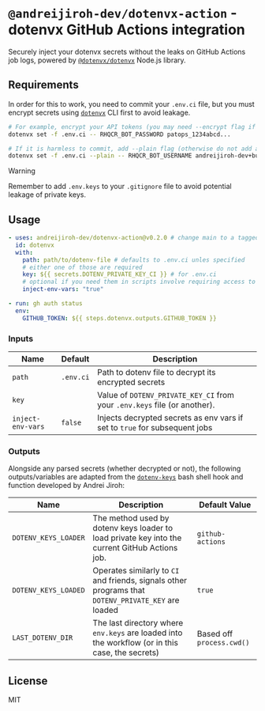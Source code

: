 # `@andreijiroh-dev/dotenvx-action` - dotenvx GitHub Actions integration

Securely inject your dotenvx secrets without the leaks on GitHub Actions job
logs, powered by [`@dotenvx/dotenvx`][dotenvx] Node.js library.

[dotenvx]: https://github.com/dotenvx/dotenvx

## Requirements

In order for this to work, you need to commit your `.env.ci` file, but you must
encrypt secrets using [`dotenvx`][dotenvx] CLI first to avoid leakage.

```bash
# For example, encrypt your API tokens (you may need --encrypt flag if CLI version < 1.0.0 )
dotenvx set -f .env.ci -- RHQCR_BOT_PASSWORD patops_1234abcd...

# If it is harmless to commit, add --plain flag (otherwise do not add any flags if CLI version < 1.0.0)
dotenvx set -f .env.ci --plain -- RHQCR_BOT_USERNAME andreijiroh-dev+buildops
```

> [!WARNING]
> Remember to add `.env.keys` to your `.gitignore` file to avoid potential leakage of private keys.

## Usage

```yaml
- uses: andreijiroh-dev/dotenvx-action@v0.2.0 # change main to a tagged version
  id: dotenvx
  with:
    path: path/to/dotenv-file # defaults to .env.ci unles specified
    # either one of those are required
    key: ${{ secrets.DOTENV_PRIVATE_KEY_CI }} # for .env.ci
    # optional if you need them in scripts involve requiring access to secrets via env vars
    inject-env-vars: "true"

- run: gh auth status
  env:
    GITHUB_TOKEN: ${{ steps.dotenvx.outputs.GITHUB_TOKEN }}
```

### Inputs

| Name              | Default       | Description                                                                |
| ----------------- | ------------- | -------------------------------------------------------------------------- |
| `path`            | `.env.ci`     | Path to dotenv file to decrypt its encrypted secrets |
| `key`             |               | Value of `DOTENV_PRIVATE_KEY_CI` from your `.env.keys` file (or another).  |
| `inject-env-vars` | `false`       | Injects decrypted secrets as env vars if set to `true` for subsequent jobs |

### Outputs

Alongside any parsed secrets (whether decrypted or not), the following outputs/variables are adapted from
the [`dotenv-keys`][dotenv-keys] bash shell hook and function developed by Andrei Jiroh:

[dotenv-keys]: <https://github.com/andreijiroh-dev/dotenvx-secretstore/blob/main/contrib/shell-hooks/dotenv-keys.bashrc>

| Name                 | Description                                                                                         | Default Value             |
| -------------------- | --------------------------------------------------------------------------------------------------- | ------------------------- |
| `DOTENV_KEYS_LOADER` | The method used by dotenv keys loader to load private key into the current GitHub Actions job.      | `github-actions`          |
| `DOTENV_KEYS_LOADED` | Operates similarly to `CI` and friends, signals other programs that `DOTENV_PRIVATE_KEY` are loaded | `true`                    |
| `LAST_DOTENV_DIR`    | The last directory where `env.keys` are loaded into the workflow (or in this case, the secrets)     | Based off `process.cwd()` |

## License

MIT
